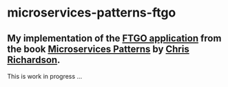 # microservices-patterns-ftgo
My implementation of the [FTGO application](https://github.com/microservices-patterns/ftgo-application) from the book [Microservices Patterns](https://microservices.io/book) by [Chris Richardson](http://chrisrichardson.net/).
---
This is work in progress ...